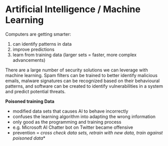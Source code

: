 # Artificial Intelligence / Machine Learning

Computers are getting smarter: 
1. can identify patterns in data
2. improve predictions
3. learn from training data (larger sets = faster, more complex advancements)

There are a large number of security solutions we can leverage with machine learning. Spam filters can be trained to better identify malicious emails, malware signatures can be recognized based on their behavioural patterns, and software can be created to identify vulnerabilities in a system and predict potential threats. 

**Poisoned training Data** 
- modified data sets that causes AI to behave incorrectly
- confuses the learning algorithm into adapting the wrong information
- only good as the programming and training process
- e.g. Microsoft AI Chatter bot on Twitter became offensive 
- prevention = *cross check data sets, retrain with new data, train against poisoned data**